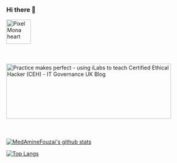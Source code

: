 ### Hi there 👋

<p float="left">
 <img src="https://github.githubassets.com/images/modules/site/sponsors/pixel-mona-heart.gif" alt="Pixel Mona heart" width="64" height="64">
</p>
<img alt="Practice makes perfect - using iLabs to teach Certified Ethical Hacker (CEH)  - IT Governance UK Blog" class="n3VNCb" src="https://www.itgovernance.co.uk/blog/wp-content/uploads/2016/10/CEH-training-Banner-Image-1.jpg" data-noaft="1" jsname="HiaYvf" jsaction="load:XAeZkd;" style="width: 433px; height: 144.333px; margin: 38.0833px 0px;">
<p float="left">
 
[![MedAmineFouzai's github stats](https://github-readme-stats.vercel.app/api?username=MedAmineFouzai&show_icons=true&theme=dark  )](https://github.com/MedAmineFouzai)

[![Top Langs](https://github-readme-stats.vercel.app/api/top-langs/?username=MedAmineFouzai&layout=compact&show_icons=true&theme=dark )](https://github.com/anuraghazra/github-readme-stats)



</p>

